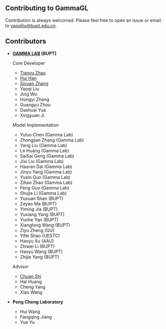 ## Contributing to GammaGL

Contribution is always welcomed. Please feel free to open an issue or email to yaoqiliu@bupt.edu.cn.

## Contributors

- **[GAMMA LAB](https://github.com/BUPT-GAMMA) [BUPT]**
  
  Core Developer
  
  - [Tianyu Zhao](https://github.com/Theheavens)
  - [Hui Han](https://github.com/clearhanhui)
  - [Siyuan Zhang](https://github.com/zsy0828)
  - Yaoqi Liu
  - Jing Wu
  - Hongyi Zhang
  - Guangyu Zhou
  - Dashuai Yue
  - Xingyuan Ji
  
  Model Implementation
  
  - Yuluo Chen (Gamma Lab)
  - Zhongjian Zhang (Gamma Lab)
  - Yang Liu (Gamma Lab)
  - Le Huang (Gamma Lab)
  - SaiSai Geng (Gamma Lab)
  - Jixi Liu (Gamma Lab)
  - Haoran Dai (Gamma Lab)
  - Jinyu Yang (Gamma Lab)
  - Yuxin Guo (Gamma Lab)
  - Zihao Zhao (Gamma Lab)
  - Feng Guo (Gamma Lab)
  - Shujie Li (Gamma Lab)
  - Yuxuan Shan (BUPT)
  - Zeyao Ma (BUPT)
  - Yiming Jia (BUPT)
  - Yuxiang Yang (BUPT)
  - Yunhe Yan (BUPT)
  - Xianglong Wang (BUPT)
  - Ziyu Zheng (GU)
  - Yifei Shao (UESTC)
  - Haoyu Xu (AAU)
  - Zhiwei Li (BUPT)
  - Haoyu Wang (BUPT)
  - Zhijie Yang (BUPT)
  
  Advisor
  
  - [Chuan Shi](http://shichuan.org/)
  - Hai Huang
  - Cheng Yang
  - Xiao Wang
  
- **Peng Cheng Laboratory**
  
  - Hui Wang
  - Fangqing Jiang
  - Yue Yu
